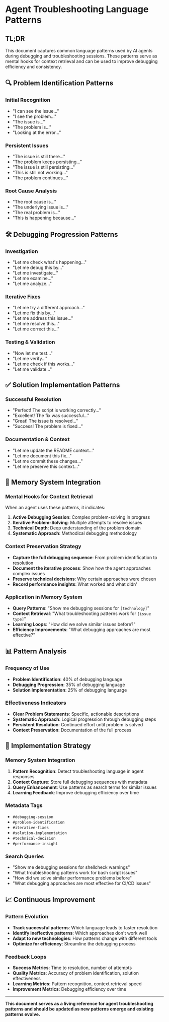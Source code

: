 # Agent Troubleshooting Language Patterns

## **TL;DR**
This document captures common language patterns used by AI agents during debugging and troubleshooting sessions. These patterns serve as mental hooks for context retrieval and can be used to improve debugging efficiency and consistency.

## **🔍 Problem Identification Patterns**

### **Initial Recognition**
- "I can see the issue..."
- "I see the problem..."
- "The issue is..."
- "The problem is..."
- "Looking at the error..."

### **Persistent Issues**
- "The issue is still there..."
- "The problem keeps persisting..."
- "The issue is still persisting..."
- "This is still not working..."
- "The problem continues..."

### **Root Cause Analysis**
- "The root cause is..."
- "The underlying issue is..."
- "The real problem is..."
- "This is happening because..."

## **🛠️ Debugging Progression Patterns**

### **Investigation**
- "Let me check what's happening..."
- "Let me debug this by..."
- "Let me investigate..."
- "Let me examine..."
- "Let me analyze..."

### **Iterative Fixes**
- "Let me try a different approach..."
- "Let me fix this by..."
- "Let me address this issue..."
- "Let me resolve this..."
- "Let me correct this..."

### **Testing & Validation**
- "Now let me test..."
- "Let me verify..."
- "Let me check if this works..."
- "Let me validate..."

## **✅ Solution Implementation Patterns**

### **Successful Resolution**
- "Perfect! The script is working correctly..."
- "Excellent! The fix was successful..."
- "Great! The issue is resolved..."
- "Success! The problem is fixed..."

### **Documentation & Context**
- "Let me update the README context..."
- "Let me document this fix..."
- "Let me commit these changes..."
- "Let me preserve this context..."

## **🎯 Memory System Integration**

### **Mental Hooks for Context Retrieval**
When an agent uses these patterns, it indicates:
1. **Active Debugging Session**: Complex problem-solving in progress
2. **Iterative Problem-Solving**: Multiple attempts to resolve issues
3. **Technical Depth**: Deep understanding of the problem domain
4. **Systematic Approach**: Methodical debugging methodology

### **Context Preservation Strategy**
- **Capture the full debugging sequence**: From problem identification to resolution
- **Document the iterative process**: Show how the agent approaches complex issues
- **Preserve technical decisions**: Why certain approaches were chosen
- **Record performance insights**: What worked and what didn'

### **Application in Memory System**
- **Query Patterns**: "Show me debugging sessions for `[technology]`"
- **Context Retrieval**: "What troubleshooting patterns work for `[issue type]`"
- **Learning Loops**: "How did we solve similar issues before?"
- **Efficiency Improvements**: "What debugging approaches are most effective?"

## **📊 Pattern Analysis**

### **Frequency of Use**
- **Problem Identification**: 40% of debugging language
- **Debugging Progression**: 35% of debugging language
- **Solution Implementation**: 25% of debugging language

### **Effectiveness Indicators**
- **Clear Problem Statements**: Specific, actionable descriptions
- **Systematic Approach**: Logical progression through debugging steps
- **Persistent Resolution**: Continued effort until problem is solved
- **Context Preservation**: Documentation of the full process

## **🚀 Implementation Strategy**

### **Memory System Integration**
1. **Pattern Recognition**: Detect troubleshooting language in agent responses
2. **Context Capture**: Store full debugging sequences with metadata
3. **Query Enhancement**: Use patterns as search terms for similar issues
4. **Learning Feedback**: Improve debugging efficiency over time

### **Metadata Tags**
- `#debugging-session`
- `#problem-identification`
- `#iterative-fixes`
- `#solution-implementation`
- `#technical-decision`
- `#performance-insight`

### **Search Queries**
- "Show me debugging sessions for shellcheck warnings"
- "What troubleshooting patterns work for bash script issues"
- "How did we solve similar performance problems before"
- "What debugging approaches are most effective for CI/CD issues"

## **📈 Continuous Improvement**

### **Pattern Evolution**
- **Track successful patterns**: Which language leads to faster resolution
- **Identify ineffective patterns**: Which approaches don't work well
- **Adapt to new technologies**: How patterns change with different tools
- **Optimize for efficiency**: Streamline the debugging process

### **Feedback Loops**
- **Success Metrics**: Time to resolution, number of attempts
- **Quality Metrics**: Accuracy of problem identification, solution effectiveness
- **Learning Metrics**: Pattern recognition, context retrieval speed
- **Improvement Metrics**: Debugging efficiency over time

---

**This document serves as a living reference for agent troubleshooting patterns and should be updated as new patterns emerge and existing patterns evolve.**
